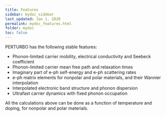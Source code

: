 ```yaml
---
title: Features
sidebar: mydoc_sidebar
last_updated: Jan 1, 2020
permalink: mydoc_features.html
folder: mydoc
toc: false
---
```


<!--## Features-->

PERTURBO has the following stable features: 

* Phonon-limited carrier mobility, electrical conductivity and Seebeck coefficient 
* Phonon-limited carrier mean free path and relaxation times
* Imaginary part of e-ph self-energy and e-ph scattering rates
* e-ph matrix elements for nonpolar and polar materials, and their Wannier interpolation
* Interpolated electronic band structure and phonon dispersion
* Ultrafast carrier dynamics with fixed phonon occupation

All the calculations above can be done as a function of temperature and doping, for nonpolar and polar materials.


